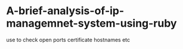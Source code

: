 # A-brief-analysis-of-ip-managemnet-system-using-ruby
use to check open ports certificate hostnames etc

